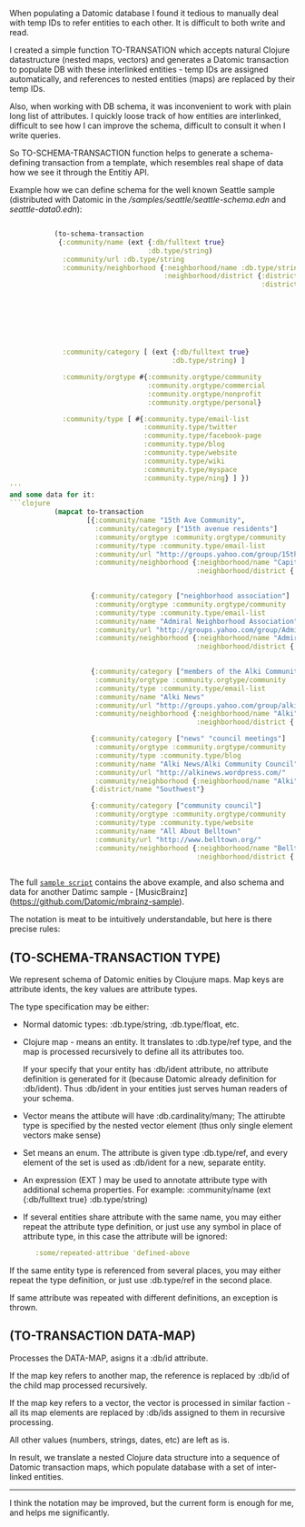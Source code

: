 When populating a Datomic database I found it tedious
to manually deal with temp IDs to refer entities
to each other. It is difficult to both write and read.

I created a simple function TO-TRANSATION which accepts
natural Clojure datastructure (nested maps, vectors)
and generates a Datomic transaction to populate DB with
these interlinked entities - temp IDs are assigned automatically,
and references to nested entities (maps) are replaced by their temp IDs.

Also, when working with DB schema, it was inconvenient
to work with plain long list of attributes. I quickly loose
track of how entities are interlinked, difficult to see how I can
improve the schema, difficult to consult it when I write queries.

So TO-SCHEMA-TRANSACTION function helps to generate a schema-defining
transaction from a template, which resembles real shape of data
how we see it through the Entitiy API.

Example how we can define schema for the well known
Seattle sample (distributed with Datomic in
the _<datomic-root>/samples/seattle/seattle-schema.edn_ and _seattle-data0.edn_):

```clojure

           (to-schema-transaction
            {:community/name (ext {:db/fulltext true}
                                  :db.type/string)
             :community/url :db.type/string
             :community/neighborhood {:neighborhood/name :db.type/string
                                      :neighborhood/district {:district/name :db.type/string
                                                              :district/region #{:region/n
                                                                                 :region/ne
                                                                                 :region/e
                                                                                 :region/se
                                                                                 :region/s
                                                                                 :region/sw
                                                                                 :region/w
                                                                                 :region/nw}}}
             :community/category [ (ext {:db/fulltext true}
                                        :db.type/string) ]

             :community/orgtype #{:community.orgtype/community
                                  :community.orgtype/commercial
                                  :community.orgtype/nonprofit
                                  :community.orgtype/personal}

             :community/type [ #{:community.type/email-list
                                 :community.type/twitter
                                 :community.type/facebook-page
                                 :community.type/blog
                                 :community.type/website
                                 :community.type/wiki
                                 :community.type/myspace
                                 :community.type/ning} ] })
'''
and some data for it:
```clojure
           (mapcat to-transaction
                   [{:community/name "15th Ave Community",
                     :community/category ["15th avenue residents"]
                     :community/orgtype :community.orgtype/community
                     :community/type :community.type/email-list
                     :community/url "http://groups.yahoo.com/group/15thAve_Community/"
                     :community/neighborhood {:neighborhood/name "Capitol Hill",
                                              :neighborhood/district {:district/region :region/e
                                                                      :district/name "East"}}}

                    {:community/category ["neighborhood association"]
                     :community/orgtype :community.orgtype/community
                     :community/type :community.type/email-list
                     :community/name "Admiral Neighborhood Association"
                     :community/url "http://groups.yahoo.com/group/AdmiralNeighborhood/"
                     :community/neighborhood {:neighborhood/name "Admiral (West Seattle)"
                                              :neighborhood/district {:district/region :region/sw
                                                                      :district/name "Southwest"}}}

                    {:community/category ["members of the Alki Community Council and residents of the Alki Beach neighborhood"]
                     :community/orgtype :community.orgtype/community
                     :community/type :community.type/email-list
                     :community/name "Alki News"
                     :community/url "http://groups.yahoo.com/group/alkibeachcommunity/"
                     :community/neighborhood {:neighborhood/name "Alki"
                                              :neighborhood/district {:district/name "Southwest"}}}

                    {:community/category ["news" "council meetings"]
                     :community/orgtype :community.orgtype/community
                     :community/type :community.type/blog
                     :community/name "Alki News/Alki Community Council"
                     :community/url "http://alkinews.wordpress.com/"
                     :community/neighborhood {:neighborhood/name "Alki"}}
                    {:district/name "Southwest"}

                    {:community/category ["community council"]
                     :community/orgtype :community.orgtype/community
                     :community/type :community.type/website
                     :community/name "All About Belltown"
                     :community/url "http://www.belltown.org/"
                     :community/neighborhood {:neighborhood/name "Belltown"
                                              :neighborhood/district {:district/region :region/w
                                                                      :district/name "Downtown"}}}]))]

```
The full [`sample script`](datomic_helpers_sample.clj) contains the above example,
and also schema and data for another Datimc sample - [MusicBrainz] (https://github.com/Datomic/mbrainz-sample).

The notation is meat to be intuitively understandable, but here is there precise rules:

(TO-SCHEMA-TRANSACTION TYPE)
----------------------------

We represent schema of Datomic enities by Cloujure maps.
Map keys are attribute idents, the key values are attribute types.

The type specification may be either:
- Normal datomic types: :db.type/string, :db.type/float, etc.
- Clojure map - means an entity. It translates to :db.type/ref type,
  and the map is processed recursively to define all its attributes too.

  If your specify that your entity has :db/ident attribute,
  no attribute definition is generated for it
  (because Datomic already definition for :db/ident).
  Thus :db/ident in your entities just serves human readers
  of your schema.

- Vector means the attibute will have :db.cardinality/many;
  The attirubte type is specified by the nested vector element
  (thus only single element vectors make sense)
- Set means an enum. The attribute is given type :db.type/ref,
  and every element of the set is used as :db/ident for a
  new, separate entity.
- An expression (EXT <extra properties> <typespec>) may be
  used to annotate attribute type with additional schema properties.
  For example: :community/name (ext {:db/fulltext true}
                                    :db.type/string)

 - If several entities share attribute with the same name,
   you may either repeat the attribute type definition,
   or just use any symbol in place of attribute type,
   in this case the attribute will be ignored:
   ```clojure
      :some/repeated-attribue 'defined-above
   ```

If the same entity type is referenced from several places,
you may either repeat the type definition,
or just use :db.type/ref in the second place.

If same attribute was repeated with different definitions,
an exception is thrown.

(TO-TRANSACTION DATA-MAP)
-------------------------

Processes the DATA-MAP, asigns it a :db/id attribute.

If the map key refers to another map, the reference
is replaced by :db/id of the child map processed recursively.

If the map key refers to a vector, the vector is processed in
similar faction - all its map elements are replaced by :db/ids
assigned to them in recursive processing.

All other values (numbers, strings, dates, etc) are left as is.

In result, we translate a nested Clojure data structure
into a sequence of Datomic transaction maps,
which populate database with a set of inter-linked entities.

----

I think the notation may be improved, but the current
form is enough for me, and helps me significantly.

